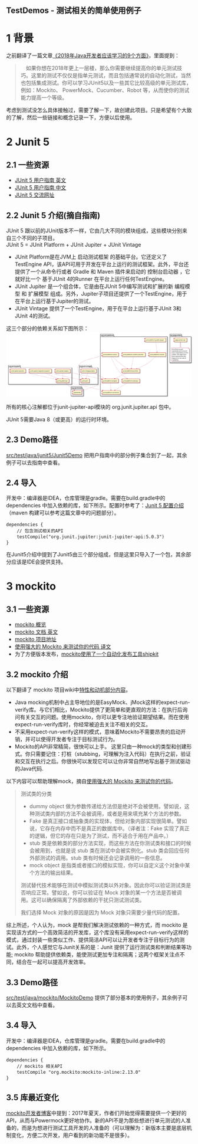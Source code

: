 TestDemos - 测试相关的简单使用例子
---
# 1 背景
之前翻译了一篇文章[《2018年Java开发者应该学习的9个方面》](https://mindawei.github.io/2018/01/24/2018%E5%B9%B4Java%E5%BC%80%E5%8F%91%E8%80%85%E5%BA%94%E8%AF%A5%E5%AD%A6%E4%B9%A0%E7%9A%849%E4%B8%AA%E6%96%B9%E9%9D%A2/)，里面提到：

> 如果你想在2018年更上一层楼，那么你需要继续提高你的单元测试技巧。这里的测试不仅仅是指单元测试，而且包括通常说的自动化测试，当然也包括集成测试。你可以学习JUnit5以及一些其它比较高级的单元测试库，例如：Mockito、 PowerMock、Cucumber、Robot 等，从而使你的测试能力提高一个等级。

考虑到测试没怎么具体接触过，需要了解一下，故创建此项目。只是希望有个大致的了解，然后一些链接和概念记录一下，方便以后使用。


# 2 Junit 5
## 2.1 一些资源
* [JUnit 5 用户指南 英文](http://junit.org/junit5/docs/current/user-guide/#overview)
* [JUnit 5 用户指南 中文](http://sjyuan.cc/junit5/user-guide-cn/)
* [JUnit 5 交流网址](https://gitter.im/junit-team/junit5)

## 2.2 Junit 5 介绍(摘自指南)
JUnit 5 跟以前的JUnit版本不一样，它由几大不同的模块组成，这些模块分别来自三个不同的子项目。<br>
JUnit 5 = JUnit Platform + JUnit Jupiter + JUnit Vintage
* JUnit Platform是在JVM上 启动测试框架 的基础平台。它还定义了 TestEngine API，该API可用于开发在平台上运行的测试框架。此外，平台还提供了一个从命令行或者 Gradle 和 Maven 插件来启动的 控制台启动器 ，它就好比一个 基于JUnit 4的Runner 在平台上运行任何TestEngine。
* JUnit Jupiter 是一个组合体，它是由在JUnit 5中编写测试和扩展的新 编程模型 和 扩展模型 组成。另外，Jupiter子项目还提供了一个TestEngine，用于在平台上运行基于Jupiter的测试。
* JUnit Vintage 提供了一个TestEngine，用于在平台上运行基于JUnit 3和JUnit 4的测试。

这三个部分的依赖关系如下图所示：
![依赖关系图](/imgs/component-diagram.svg)

所有的核心注解都位于junit-jupiter-api模块的 org.junit.jupiter.api 包中。

JUnit 5需要Java 8（或更高）的运行时环境。

## 2.3 Demo路径
[src/test/java/junit5/Junit5Demo](https://github.com/mindawei/TestDemos/blob/master/src/test/java/junit5/Junit5Demo.java) 把用户指南中的部分例子集合到了一起，其余例子可以去指南中查看。

## 2.4 导入
开发中：编译器是IDEA，仓库管理是gradle。需要在build.gradle中的dependencies 中加入依赖的库，如下所示。配置时参考了：[Junit 5 配置介绍](https://blog.codefx.org/libraries/junit-5-setup/) （maven 构建可以参考这篇文章中的问题部分）。

```
dependencies {
    // 包含测试相关的API
    testCompile("org.junit.jupiter:junit-jupiter-api:5.0.3")
}
```

在Junit5介绍中提到了Junit5由三个部分组成，但是这里只导入了一个包，其余部分应该是IDE会提供支持。

# 3 mockito
## 3.1 一些资源
* [mockito 概览](http://site.mockito.org/)
* [mockito 文档 英文](https://static.javadoc.io/org.mockito/mockito-core/2.13.0/org/mockito/Mockito.html)
* [mockito 项目地址](https://github.com/mockito/mockito)
* [使用强大的 Mockito 来测试你的代码 译文](https://www.jianshu.com/p/f6e3ab9719b9)
* 为了方便版本发布，[mockito使用了一个自动化发布工具shipkit](https://github.com/mockito/shipkit)

## 3.2 mockito 介绍
以下翻译了 mockito 项目wiki中[特性和动机部分内容](https://github.com/mockito/mockito/wiki/Features-And-Motivations)。
* Java mocking机制中占主导地位的是EasyMock、jMock这样的expect-run-verify库。与它们相比，Mockito提供了更简单和更直观的方法：在执行后询问有关交互的问题。使用mockito，你可以更专注地验证期望结果。而在使用expect-run-verify库时，你经常被迫去关注不相关的交互。
* 不采用expect-run-verify这样的模式，意味着Mockito不需要昂贵的启动开销，并可以使得开发者专注于目标测试行为。
* Mockito的API非常精简，很快可以上手。 这里只由一种mock的类型和创建形式。你只需要记住：打桩（stubbing，可理解为注入代码）在执行之前，验证和交互在执行之后。你很快可以发现它可以让你非常自然地写出基于测试驱动的Java代码.

以下内容可以帮助理解mock，摘自[使用强大的 Mockito 来测试你的代码](https://www.jianshu.com/p/f6e3ab9719b9)。
> 测试类的分类
> * dummy object 做为参数传递给方法但是绝对不会被使用。譬如说，这种测试类内部的方法不会被调用，或者是用来填充某个方法的参数。
> * Fake 是真正接口或抽象类的实现体，但给对象内部实现很简单。譬如说，它存在内存中而不是真正的数据库中。（译者注：Fake 实现了真正的逻辑，但它的存在只是为了测试，而不适合于用在产品中。）
> * stub 类是依赖类的部分方法实现，而这些方法在你测试类和接口的时候会被用到，也就是说 stub 类在测试中会被实例化。stub 类会回应任何外部测试的调用。stub 类有时候还会记录调用的一些信息。
> * mock object 是指类或者接口的模拟实现，你可以自定义这个对象中某个方法的输出结果。
>
> 测试替代技术能够在测试中模拟测试类以外对象。因此你可以验证测试类是否响应正常。譬如说，你可以验证在 Mock 对象的某一个方法是否被调用。这可以确保隔离了外部依赖的干扰只测试测试类。
>
> 我们选择 Mock 对象的原因是因为 Mock 对象只需要少量代码的配置。

综上所述，个人认为，mock 是帮我们解决测试依赖的一种方式，而 mockito 是实现该方式的一个高效简洁的开发库，这个库没有采用expect-run-verify这样的模式，通过封装一些类似工作、提供简洁API可以让开发者专注于目标行为的测试。此外，个人感觉它与Junit关系的是：Junit 提供了运行测试类和判断结果等功能; mockito 帮助提供依赖类，能使测试更加专注和隔离；这两个框架关注点不同，结合在一起可以提高开发效率。

## 3.3 Demo路径
[src/test/java/mockito/MockitoDemo](https://github.com/mindawei/TestDemos/blob/master/src/test/java/mockito/MockitoDemo.java) 提供了部分基本的使用例子，其余例子可以去英文文档中查看。

## 3.4 导入
开发中：编译器是IDEA，仓库管理是gradle。需要在build.gradle中的dependencies 中加入依赖的库，如下所示。

```
dependencies {
    // mockito 相关API
    testCompile "org.mockito:mockito-inline:2.13.0"
}
```

## 3.5 库最近变化
[mockito开发者博客](https://www.linkedin.com/pulse/mockito-vs-powermock-opinionated-dogmatic-static-mocking-faber/)中提到：2017年夏天，作者们开始觉得需要提供一个更好的API，从而与Powermock更好地协作。新的API不是为那些想进行单元测试的人准备的，而是为想进行测试工具开发的人准备的（可以理解为：新版本主要是底层机制变化，方便二次开发，用户看到的新功能不是很多）。







